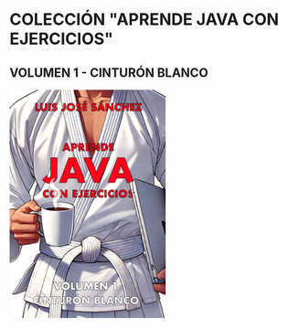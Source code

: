 # COLECCIÓN "APRENDE JAVA CON EJERCICIOS"


## VOLUMEN 1 - CINTURÓN BLANCO

<a href="https://www.amazon.es/dp/B0DT3XMF5C"><img height="400" src="portada_aprende_java_cinturon_blanco_600x879.png"></a>
